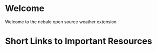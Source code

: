 # Welcome

Welcome to the nebule open source weather extension

# Short Links to Important Resources



